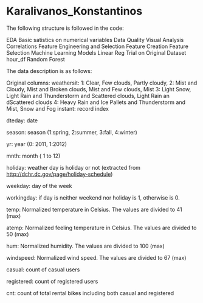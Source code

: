 # Karalivanos_Konstantinos

The following structure is followed in the code:

EDA
Basic satistics on numerical variables
Data Quality
Visual Analysis
Correlations
Feature Engineering and Selection
Feature Creation
Feature Selection
Machine Learning Models
Linear Reg Trial on Original Dataset hour_df
Random Forest

The data description is as follows:

Original columns:
weathersit: 1: Clear, Few clouds, Partly cloudy, 2: Mist and Cloudy, Mist and Broken clouds, Mist and Few clouds, Mist 3: Light Snow, Light Rain and Thunderstorm and Scattered clouds, Light Rain an dScattered clouds 4: Heavy Rain and Ice Pallets and Thunderstorm and Mist, Snow and Fog instant: record index

dteday: date

season: season (1:spring, 2:summer, 3:fall, 4:winter)

yr: year (0: 2011, 1:2012)

mnth: month ( 1 to 12)

holiday: weather day is holiday or not (extracted from http://dchr.dc.gov/page/holiday-schedule)

weekday: day of the week

workingday: if day is neither weekend nor holiday is 1, otherwise is 0.

temp: Normalized temperature in Celsius. The values are divided to 41 (max)

atemp: Normalized feeling temperature in Celsius. The values are divided to 50 (max)

hum: Normalized humidity. The values are divided to 100 (max)

windspeed: Normalized wind speed. The values are divided to 67 (max)

casual: count of casual users


registered: count of registered users

cnt: count of total rental bikes including both casual and registered





